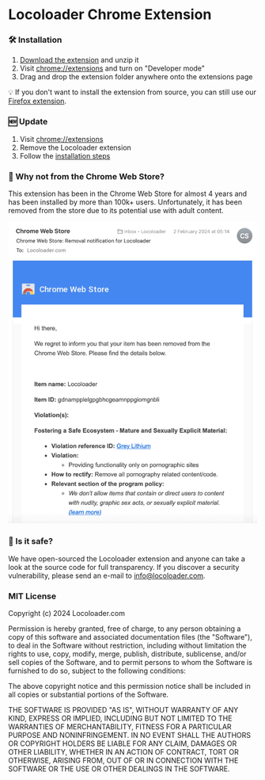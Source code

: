# Locoloader Chrome Extension

### :hammer_and_wrench: Installation
1. [Download the extension](https://github.com/locoloader/chrome-extension/archive/refs/heads/main.zip) and unzip it
2. Visit [chrome://extensions](chrome://extensions/) and turn on "Developer mode"
3. Drag and drop the extension folder anywhere onto the extensions page

:bulb: If you don't want to install the extension from source, you can still use our [Firefox extension](https://addons.mozilla.org/en-US/firefox/addon/locoloader/).

### :new: Update
1. Visit [chrome://extensions](chrome://extensions)
2. Remove the Locoloader extension
3. Follow the [installation steps](#hammer_and_wrench-installation) 

### :thinking: Why not from the Chrome Web Store?
This extension has been in the Chrome Web Store for almost 4 years and has been installed by more than 100k+ users. Unfortunately, it has been removed from the store due to its potential use with adult content.

<p style="text-align: center;"><img src="./img/chrome-web-store-removal-notification.png" width="580" alt="Chrome Web Store Removal Notification"></p>

### :thinking: Is it safe?
We have open-sourced the Locoloader extension and anyone can take a look at the source code for full transparency. If you discover a security vulnerability, please send an e-mail to [info@locoloader.com](mailto:info@locoloader.com).  

### MIT License
Copyright (c) 2024 Locoloader.com

Permission is hereby granted, free of charge, to any person obtaining a copy of this software and associated documentation files (the "Software"), to deal in the Software without restriction, including without limitation the rights to use, copy, modify, merge, publish, distribute, sublicense, and/or sell copies of the Software, and to permit persons to whom the Software is furnished to do so, subject to the following conditions:

The above copyright notice and this permission notice shall be included in all copies or substantial portions of the Software.

THE SOFTWARE IS PROVIDED "AS IS", WITHOUT WARRANTY OF ANY KIND, EXPRESS OR IMPLIED, INCLUDING BUT NOT LIMITED TO THE WARRANTIES OF MERCHANTABILITY, FITNESS FOR A PARTICULAR PURPOSE AND NONINFRINGEMENT. IN NO EVENT SHALL THE AUTHORS OR COPYRIGHT HOLDERS BE LIABLE FOR ANY CLAIM, DAMAGES OR OTHER LIABILITY, WHETHER IN AN ACTION OF CONTRACT, TORT OR OTHERWISE, ARISING FROM, OUT OF OR IN CONNECTION WITH THE SOFTWARE OR THE USE OR OTHER DEALINGS IN THE SOFTWARE.